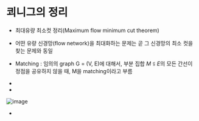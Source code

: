 # 쾨니그의 정리
- 최대유량 최소컷 정리(Maximum flow minimum cut theorem)
- 어떤 유량 신경망(flow network)을 최대화하는 문제는 곧 그 신경망의 최소 컷을 찾는 문제와 동일
- Matching : 임의의 graph G = (V, E)에 대해서, 부분 집합 $M \subseteqq E$의 모든 간선이 정점을 공유하지 않을 때, M을 matching이라고 부름

- 
- 
![image](https://github.com/as9786/ML-DLPratice/assets/80622859/a3f58fee-bcc8-4f1a-90b9-12e8a2d003bc)

- 
